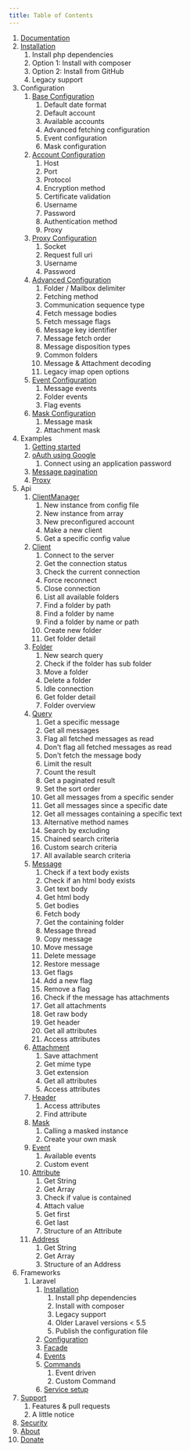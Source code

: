 ```yaml
---
title: Table of Contents
---
```


1. [Documentation](../)
1. [Installation](../installation)
    1. Install php dependencies
    1. Option 1: Install with composer
    1. Option 2: Install from GitHub
    1. Legacy support
1. Configuration
    1. [Base Configuration](../configuration/configuration)
        1. Default date format
        1. Default account
        1. Available accounts
        1. Advanced fetching configuration
        1. Event configuration
        1. Mask configuration
    1. [Account Configuration](../configuration/account/account)
        1. Host
        1. Port
        1. Protocol
        1. Encryption method
        1. Certificate validation
        1. Username
        1. Password
        1. Authentication method
        1. Proxy
    1. [Proxy Configuration](../configuration/account/proxy)
        1. Socket
        1. Request full uri
        1. Username
        1. Password
    1. [Advanced Configuration](../configuration/advanced)
        1. Folder / Mailbox delimiter
        1. Fetching method
        1. Communication sequence type
        1. Fetch message bodies
        1. Fetch message flags
        1. Message key identifier
        1. Message fetch order
        1. Message disposition types
        1. Common folders
        1. Message & Attachment decoding
        1. Legacy imap open options
    1. [Event Configuration](../configuration/events)
        1. Message events
        1. Folder events
        1. Flag events
    1. [Mask Configuration](../configuration/masks)
        1. Message mask
        1. Attachment mask
1. Examples
    1. [Getting started](../examples/getting-started)
    1. [oAuth using Google](../examples/oauth)
        1. Connect using an application password
    1. [Message pagination](../examples/pagination)
    1. [Proxy](../examples/proxy)
1. Api
    1. [ClientManager](../api/client-manager)
        1. New instance from config file
        1. New instance from array
        1. New preconfigured account
        1. Make a new client
        1. Get a specific config value
    1. [Client](../api/client)
        1. Connect to the server
        1. Get the connection status
        1. Check the current connection
        1. Force reconnect
        1. Close connection
        1. List all available folders
        1. Find a folder by path
        1. Find a folder by name
        1. Find a folder by name or path
        1. Create new folder
        1. Get folder detail
    1. [Folder](../api/folder)
        1. New search query
        1. Check if the folder has sub folder
        1. Move a folder
        1. Delete a folder
        1. Idle connection
        1. Get folder detail
        1. Folder overview
    1. [Query](../api/query)
        1. Get a specific message
        1. Get all messages
        1. Flag all fetched messages as read
        1. Don't flag all fetched messages as read
        1. Don't fetch the message body
        1. Limit the result
        1. Count the result
        1. Get a paginated result
        1. Set the sort order
        1. Get all messages from a specific sender
        1. Get all messages since a specific date
        1. Get all messages containing a specific text
        1. Alternative method names
        1. Search by excluding
        1. Chained search criteria
        1. Custom search criteria
        1. All available search criteria
    1. [Message](../api/message)
        1. Check if a text body exists
        1. Check if an html body exists
        1. Get text body
        1. Get html body
        1. Get bodies
        1. Fetch body
        1. Get the containing folder
        1. Message thread
        1. Copy message
        1. Move message
        1. Delete message
        1. Restore message
        1. Get flags
        1. Add a new flag
        1. Remove a flag
        1. Check if the message has attachments
        1. Get all attachments
        1. Get raw body
        1. Get header
        1. Get all attributes
        1. Access attributes
    1. [Attachment](../api/attachment)
        1. Save attachment
        1. Get mime type
        1. Get extension
        1. Get all attributes
        1. Access attributes
    1. [Header](../api/header)
        1. Access attributes
        1. Find attribute
    1. [Mask](../api/mask)
        1. Calling a masked instance
        1. Create your own mask
    1. [Event](../api/event)
        1. Available events
        1. Custom event
    1. [Attribute](../api/attribute)
        1. Get String
        1. Get Array
        1. Check if value is contained
        1. Attach value
        1. Get first
        1. Get last
        1. Structure of an Attribute
    1. [Address](../api/address)
        1. Get String
        1. Get Array
        1. Structure of an Address
1. Frameworks
    1. Laravel
        1. [Installation](../frameworks/laravel/installation)
            1. Install php dependencies
            1. Install with composer
            1. Legacy support
            1. Older Laravel versions < 5.5
            1. Publish the configuration file
        1. [Configuration](../frameworks/laravel/configuration)
        1. [Facade](../frameworks/laravel/facade)
        1. [Events](../frameworks/laravel/events)
        1. [Commands](../frameworks/laravel/commands)
            1. Event driven
            1. Custom Command
        1. [Service setup](../frameworks/laravel/service)
1. [Support](../support)
    1. Features & pull requests
    1. A little notice
1. [Security](../security)
1. [About](../about)
1. [Donate](../donate)
